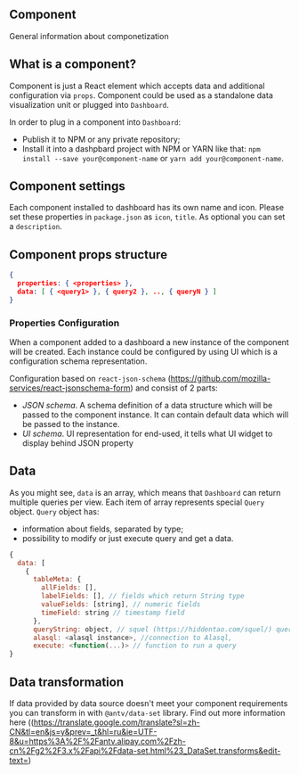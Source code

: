 ## Component

General information about componetization

## What is a component?

Component is just a React element which accepts data and additional configuration via `props`. Component could be used as a standalone data visualization unit or plugged into `Dashboard`.

In order to plug in a component into `Dashboard`:

-   Publish it to NPM or any private repository;
-   Install it into a dashpbard project with NPM or YARN like that: `npm install --save your@component-name` or `yarn add your@component-name`.

## Component settings

Each component installed to dashboard has its own name and icon. Please set these properties in `package.json` as `icon`, `title`. As optional you can set a `description`.

## Component props structure

```json
{
  properties: { <properties> },
  data: [ { <query1> }, { query2 }, .., { queryN } ]
}
```

### Properties Configuration

When a component added to a dashboard a new instance of the component will be created. Each instance could be configured by using UI which is a configuration schema representation.

Configuration based on `react-json-schema` (https://github.com/mozilla-services/react-jsonschema-form) and consist of 2 parts:

-   _JSON schema_. A schema definition of a data structure which will be passed to the component instance. It can contain default data which will be passed to the instance.
-   _UI schema_. UI representation for end-used, it tells what UI widget to display behind JSON property

## Data

As you might see, `data` is an array, which means that `Dashboard` can return multiple queries per view. Each item of array represents special `Query` object. `Query` object has:

-   information about fields, separated by type;
-   possibility to modify or just execute query and get a data.

```js
{
  data: [
    {
      tableMeta: {
        allFields: [],
        labelFields: [], // fields which return String type
        valueFields: [string], // numeric fields
        timeField: string // timestamp field
      },
      queryString: object, // squel (https://hiddentao.com/squel/) query object
      alasql: <alasql instance>, //connection to Alasql,
      execute: <function(...)> // function to run a query
}
```

## Data transformation

If data provided by data source doesn't meet your component requirements you can transform in with `@antv/data-set` library.
Find out more information here ((https://translate.google.com/translate?sl=zh-CN&tl=en&js=y&prev=_t&hl=ru&ie=UTF-8&u=https%3A%2F%2Fantv.alipay.com%2Fzh-cn%2Fg2%2F3.x%2Fapi%2Fdata-set.html%23_DataSet.transforms&edit-text=)
